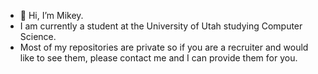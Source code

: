 - 👋 Hi, I’m Mikey.
- I am currently a student at the University of Utah studying Computer Science.
- Most of my repositories are private so if you are a recruiter and would like to see them, please contact me and I can provide them for you.

<!---
MikeySH/MikeySH is a ✨ special ✨ repository because its `README.md` (this file) appears on your GitHub profile.
You can click the Preview link to take a look at your changes.
--->
